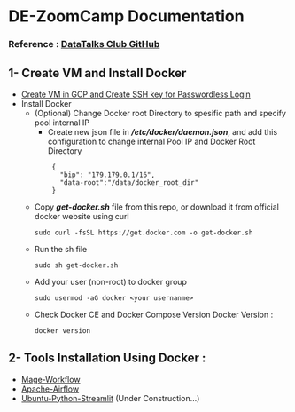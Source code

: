 # DE-ZoomCamp Documentation

### Reference : [DataTalks Club GitHub](https://github.com/DataTalksClub/data-engineering-zoomcamp/blob/main/README.md)

## 1- Create VM and Install Docker
  - [Create VM in GCP and Create SSH key for Passwordless Login](https://github.com/maulanaady/de-zoomcamp/blob/main/preparation/Create%20VM%20on%20GCP/create%20vm%20and%20ssh%20key%20passwordless.md)
  - Install Docker
      -  (Optional) Change Docker root Directory to spesific path and specify pool internal IP
          -  Create new json file in ***/etc/docker/daemon.json***, and add this configuration to change internal Pool IP and Docker Root Directory
             ```
              {
              	"bip": "179.179.0.1/16",
              	"data-root":"/data/docker_root_dir"
              }
             ```
      -  Copy ***get-docker.sh*** file from this repo, or download it from official docker website using curl
          ```
          sudo curl -fsSL https://get.docker.com -o get-docker.sh
          ```
      -  Run the sh file
          ```
          sudo sh get-docker.sh
          ```
      -  Add your user (non-root) to docker group
         ```
         sudo usermod -aG docker <your usernanme>
         ```
      -  Check Docker CE and Docker Compose Version
         Docker Version :
         ```
         docker version
         ```
         
## 2- Tools Installation Using Docker :
  - [Mage-Workflow](https://github.com/cloud1mahardianyusuf/mage-workflow)
  - [Apache-Airflow](https://github.com/cloud1mahardianyusuf/apache-airflow)
  - [Ubuntu-Python-Streamlit](#) (Under Construction...)
